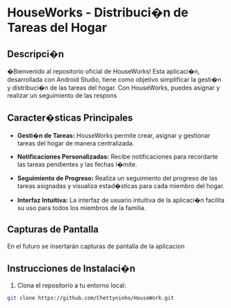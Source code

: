 # HouseWorks - Distribuci�n de Tareas del Hogar

## Descripci�n

�Bienvenido al repositorio oficial de HouseWorks! Esta aplicaci�n, desarrollada con Android Studio, tiene como objetivo simplificar la gesti�n y distribuci�n de las tareas del hogar. Con HouseWorks, puedes asignar y realizar un seguimiento de las respons

## Caracter�sticas Principales

- **Gesti�n de Tareas:** HouseWorks permite crear, asignar y gestionar tareas del hogar de manera centralizada.

- **Notificaciones Personalizadas:** Recibe notificaciones para recordarte las tareas pendientes y las fechas l�mite.

- **Seguimiento de Progreso:** Realiza un seguimiento del progreso de las tareas asignadas y visualiza estad�sticas para cada miembro del hogar.

- **Interfaz Intuitiva:** La interfaz de usuario intuitiva de la aplicaci�n facilita su uso para todos los miembros de la familia.

## Capturas de Pantalla

En el futuro se insertarán capturas de pantalla de la aplicacion

## Instrucciones de Instalaci�n

1. Clona el repositorio a tu entorno local:

```bash
git clone https://github.com/Chettyninho/HouseWork.git
